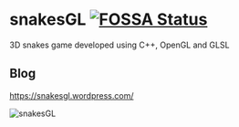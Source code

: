 # snakesGL [![FOSSA Status](https://app.fossa.io/api/projects/git%2Bgithub.com%2FRajdeepKonwar%2FsnakesGL.svg?type=shield)](https://app.fossa.io/projects/git%2Bgithub.com%2FRajdeepKonwar%2FsnakesGL?ref=badge_shield)
3D snakes game developed using C++, OpenGL and GLSL

## Blog
https://snakesgl.wordpress.com/

![snakesGL](https://snakesgl.files.wordpress.com/2018/03/screenshot-from-2018-03-21-03-51-21.png?w=660)

